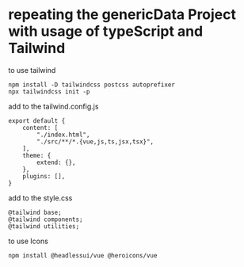 # repeating the genericData Project with usage of typeScript and Tailwind

to use tailwind

    npm install -D tailwindcss postcss autoprefixer
    npx tailwindcss init -p

add to the tailwind.config.js

    export default {
        content: [
            "./index.html",
            "./src/**/*.{vue,js,ts,jsx,tsx}",
        ],
        theme: {
            extend: {},
        },
        plugins: [],
    }

add to the style.css

    @tailwind base;
    @tailwind components;
    @tailwind utilities;    

to use Icons

    npm install @headlessui/vue @heroicons/vue

